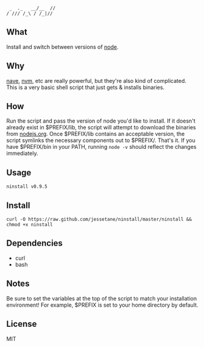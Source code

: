 ```
 _  ._   __/__  //
/ /// /_\ / /_|//

```
## What
Install and switch between versions of [node](https://github.com/joyent/node).

## Why
[nave](https://github.com/isaacs/nave), [nvm](https://github.com/creationix/nvm), etc are really powerful, but they're also kind of complicated. This is a very basic shell script that just gets & installs binaries.

## How
Run the script and pass the version of node you'd like to install. If it doesn't already exist in $PREFIX/lib, the script will attempt to download the binaries from [nodejs.org](http://nodejs.org). Once $PREFIX/lib contains an acceptable version, the script symlinks the necessary components out to $PREFIX/. That's it. If you have $PREFIX/bin in your PATH, running `node -v` should reflect the changes immediately.

## Usage
`ninstall v0.9.5`

## Install
`curl -O https://raw.github.com/jessetane/ninstall/master/ninstall && chmod +x ninstall`

## Dependencies
* curl
* bash

## Notes
Be sure to set the variables at the top of the script to match your installation environment! For example, $PREFIX is set to your home directory by default.

## License
MIT
